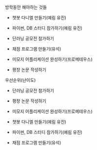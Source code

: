 방학동안 해야하는 것들
- 챗봇 다니엘 만들기(예림 유진)
- 파이썬, DB 스터디 참가하기(예림 유진)
- 단러닝 공모전 참가하기

- 채점 프로그램 만들기(유석)
- 미모지 어플리케이션 완성하기(프로메테우스)
- 평창 논문 작성하기


우선순위(난이도)
- 단러닝 공모전 참가하기
- 평창 논문 작성하기
- 미모지 어플리케이션 완성하기(프로메테우스)
- 챗봇 다니엘 만들기(예림 유진)
- 파이썬, DB 스터디 참가하기(예림 유진)

- 채점 프로그램 만들기(유석)